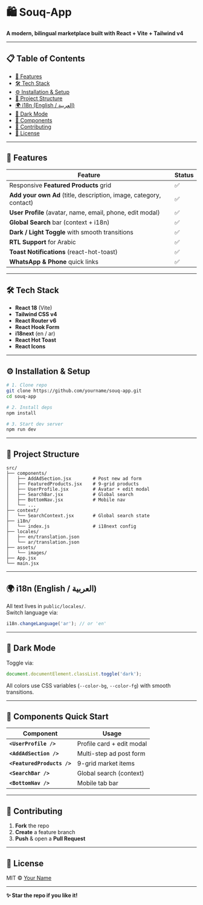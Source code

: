 # 🛍️ Souq-App  
**A modern, bilingual marketplace built with React + Vite + Tailwind v4**

---

## 📋  Table of Contents
- [🚀 Features](#-features)
- [🛠️ Tech Stack](#-tech-stack)
- [⚙️ Installation & Setup](#-installation--setup)
- [📁 Project Structure](#-project-structure)
- [🌍 i18n (English / العربية)](#-i18n-english--العربية)
- [🎨 Dark Mode](#-dark-mode)
- [🧩 Components](#-components)
- [🤝 Contributing](#-contributing)
- [📄 License](#-license)

---

## 🚀 Features
| Feature | Status |
|---------|--------|
| Responsive **Featured Products** grid | ✅ |
| **Add your own Ad** (title, description, image, category, contact) | ✅ |
| **User Profile** (avatar, name, email, phone, edit modal) | ✅ |
| **Global Search** bar (context + i18n) | ✅ |
| **Dark / Light Toggle** with smooth transitions | ✅ |
| **RTL Support** for Arabic | ✅ |
| **Toast Notifications** (react-hot-toast) | ✅ |
| **WhatsApp & Phone** quick links | ✅ |

---

## 🛠️ Tech Stack
- **React 18** (Vite)
- **Tailwind CSS v4**
- **React Router v6**
- **React Hook Form**
- **i18next** (en / ar)
- **React Hot Toast**
- **React Icons**

---

## ⚙️ Installation & Setup
```bash
# 1. Clone repo
git clone https://github.com/yourname/souq-app.git
cd souq-app

# 2. Install deps
npm install

# 3. Start dev server
npm run dev
```

---

## 📁 Project Structure
```
src/
├── components/
│   ├── AddAdSection.jsx        # Post new ad form
│   ├── FeaturedProducts.jsx    # 9-grid products
│   ├── UserProfile.jsx         # Avatar + edit modal
│   ├── SearchBar.jsx           # Global search
│   ├── BottomNav.jsx           # Mobile nav
│   └── ...
├── context/
│   └── SearchContext.jsx       # Global search state
├── i18n/
│   └── index.js                # i18next config
├── locales/
│   ├── en/translation.json
│   └── ar/translation.json
├── assets/
│   └── images/
├── App.jsx
└── main.jsx
```

---

## 🌍 i18n (English / العربية)
All text lives in `public/locales/`.  
Switch language via:

```js
i18n.changeLanguage('ar'); // or 'en'
```

---

## 🎨 Dark Mode
Toggle via:

```js
document.documentElement.classList.toggle('dark');
```

All colors use CSS variables (`--color-bg`, `--color-fg`) with smooth transitions.

---

## 🧩 Components Quick Start
| Component | Usage |
|-----------|-------|
| **`<UserProfile />`** | Profile card + edit modal |
| **`<AddAdSection />`** | Multi-step ad post form |
| **`<FeaturedProducts />`** | 9-grid market items |
| **`<SearchBar />`** | Global search (context) |
| **`<BottomNav />`** | Mobile tab bar |

---

## 🤝 Contributing
1. **Fork** the repo  
2. **Create** a feature branch  
3. **Push** & open a **Pull Request**

---

## 📄 License
MIT © [Your Name](https://github.com/yourname)

---

**✨ Star the repo if you like it!**